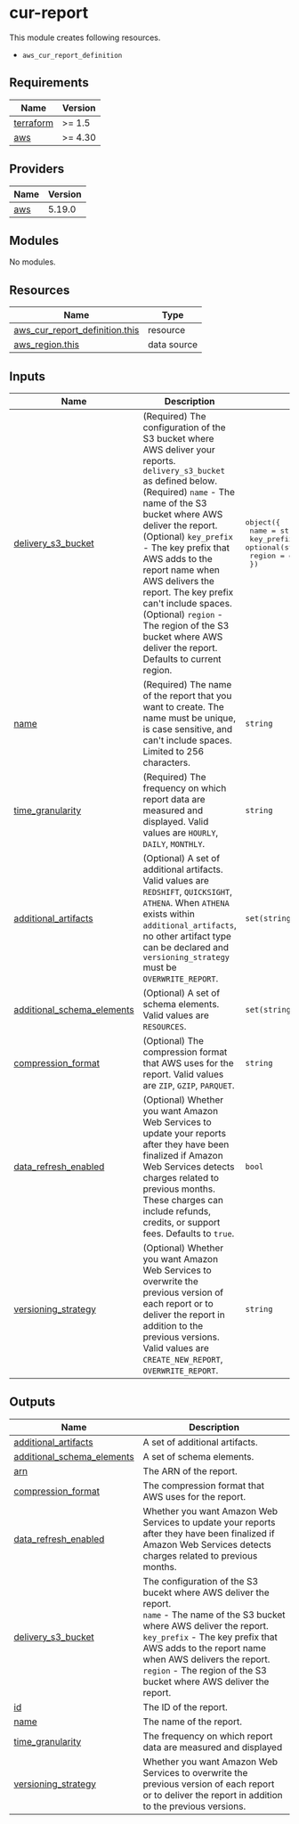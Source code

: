 # cur-report

This module creates following resources.

- `aws_cur_report_definition`

<!-- BEGINNING OF PRE-COMMIT-TERRAFORM DOCS HOOK -->
## Requirements

| Name | Version |
|------|---------|
| <a name="requirement_terraform"></a> [terraform](#requirement\_terraform) | >= 1.5 |
| <a name="requirement_aws"></a> [aws](#requirement\_aws) | >= 4.30 |

## Providers

| Name | Version |
|------|---------|
| <a name="provider_aws"></a> [aws](#provider\_aws) | 5.19.0 |

## Modules

No modules.

## Resources

| Name | Type |
|------|------|
| [aws_cur_report_definition.this](https://registry.terraform.io/providers/hashicorp/aws/latest/docs/resources/cur_report_definition) | resource |
| [aws_region.this](https://registry.terraform.io/providers/hashicorp/aws/latest/docs/data-sources/region) | data source |

## Inputs

| Name | Description | Type | Default | Required |
|------|-------------|------|---------|:--------:|
| <a name="input_delivery_s3_bucket"></a> [delivery\_s3\_bucket](#input\_delivery\_s3\_bucket) | (Required) The configuration of the S3 bucket where AWS deliver your reports. `delivery_s3_bucket` as defined below.<br>    (Required) `name` - The name of the S3 bucket where AWS deliver the report.<br>    (Optional) `key_prefix` - The key prefix that AWS adds to the report name when AWS delivers the report. The key prefix can't include spaces.<br>    (Optional) `region` - The region of the S3 bucket where AWS deliver the report. Defaults to current region. | <pre>object({<br>    name       = string<br>    key_prefix = optional(string)<br>    region     = optional(string)<br>  })</pre> | n/a | yes |
| <a name="input_name"></a> [name](#input\_name) | (Required) The name of the report that you want to create. The name must be unique, is case sensitive, and can't include spaces. Limited to 256 characters. | `string` | n/a | yes |
| <a name="input_time_granularity"></a> [time\_granularity](#input\_time\_granularity) | (Required) The frequency on which report data are measured and displayed. Valid values are `HOURLY`, `DAILY`, `MONTHLY`. | `string` | n/a | yes |
| <a name="input_additional_artifacts"></a> [additional\_artifacts](#input\_additional\_artifacts) | (Optional) A set of additional artifacts. Valid values are `REDSHIFT`, `QUICKSIGHT`, `ATHENA`. When `ATHENA` exists within `additional_artifacts`, no other artifact type can be declared and `versioning_strategy` must be `OVERWRITE_REPORT`. | `set(string)` | `[]` | no |
| <a name="input_additional_schema_elements"></a> [additional\_schema\_elements](#input\_additional\_schema\_elements) | (Optional) A set of schema elements. Valid values are `RESOURCES`. | `set(string)` | `[]` | no |
| <a name="input_compression_format"></a> [compression\_format](#input\_compression\_format) | (Optional) The compression format that AWS uses for the report. Valid values are `ZIP`, `GZIP`, `PARQUET`. | `string` | `"GZIP"` | no |
| <a name="input_data_refresh_enabled"></a> [data\_refresh\_enabled](#input\_data\_refresh\_enabled) | (Optional) Whether you want Amazon Web Services to update your reports after they have been finalized if Amazon Web Services detects charges related to previous months. These charges can include refunds, credits, or support fees. Defaults to `true`. | `bool` | `true` | no |
| <a name="input_versioning_strategy"></a> [versioning\_strategy](#input\_versioning\_strategy) | (Optional) Whether you want Amazon Web Services to overwrite the previous version of each report or to deliver the report in addition to the previous versions. Valid values are `CREATE_NEW_REPORT`, `OVERWRITE_REPORT`. | `string` | `"OVERWRITE_REPORT"` | no |

## Outputs

| Name | Description |
|------|-------------|
| <a name="output_additional_artifacts"></a> [additional\_artifacts](#output\_additional\_artifacts) | A set of additional artifacts. |
| <a name="output_additional_schema_elements"></a> [additional\_schema\_elements](#output\_additional\_schema\_elements) | A set of schema elements. |
| <a name="output_arn"></a> [arn](#output\_arn) | The ARN of the report. |
| <a name="output_compression_format"></a> [compression\_format](#output\_compression\_format) | The compression format that AWS uses for the report. |
| <a name="output_data_refresh_enabled"></a> [data\_refresh\_enabled](#output\_data\_refresh\_enabled) | Whether you want Amazon Web Services to update your reports after they have been finalized if Amazon Web Services detects charges related to previous months. |
| <a name="output_delivery_s3_bucket"></a> [delivery\_s3\_bucket](#output\_delivery\_s3\_bucket) | The configuration of the S3 bucekt where AWS deliver the report.<br>    `name` - The name of the S3 bucket where AWS deliver the report.<br>    `key_prefix` - The key prefix that AWS adds to the report name when AWS delivers the report.<br>    `region` - The region of the S3 bucket where AWS deliver the report. |
| <a name="output_id"></a> [id](#output\_id) | The ID of the report. |
| <a name="output_name"></a> [name](#output\_name) | The name of the report. |
| <a name="output_time_granularity"></a> [time\_granularity](#output\_time\_granularity) | The frequency on which report data are measured and displayed |
| <a name="output_versioning_strategy"></a> [versioning\_strategy](#output\_versioning\_strategy) | Whether you want Amazon Web Services to overwrite the previous version of each report or to deliver the report in addition to the previous versions. |
<!-- END OF PRE-COMMIT-TERRAFORM DOCS HOOK -->
